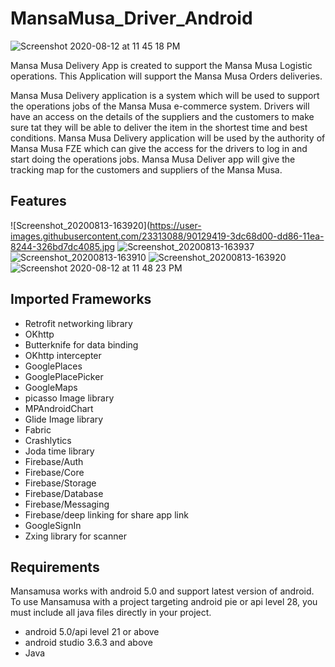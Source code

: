 # MansaMusa_Driver_Android

![Screenshot 2020-08-12 at 11 45 18 PM](https://user-images.githubusercontent.com/59743259/90051827-e7aa0900-dcf5-11ea-8209-b561e7793c0a.png)

Mansa Musa Delivery App is created to support the Mansa Musa Logistic operations. This Application will support the Mansa Musa Orders deliveries.

Mansa Musa Delivery application is a system which will be used to support the operations jobs of the Mansa Musa e-commerce system. Drivers will have an access on the details of the suppliers and the customers to make sure tat they will be able to deliver the item in the shortest time and best conditions. 
Mansa Musa Delivery application will be used by the authority of Mansa Musa FZE which can give the access for the drivers to log in and start doing the operations jobs. Mansa Musa Deliver app will give the tracking map for the customers and suppliers of the Mansa Musa.
## Features

![Screenshot_20200813-163920](https://user-images.githubusercontent.com/23313088/90129419-3dc68d00-dd86-11ea-8244-326bd7dc4085.jpg
![Screenshot_20200813-163937](https://user-images.githubusercontent.com/23313088/90129514-6c446800-dd86-11ea-8b3d-34501746e404.jpg)
![Screenshot_20200813-163910](https://user-images.githubusercontent.com/23313088/90129596-8bdb9080-dd86-11ea-9d09-9da51afbb8fe.jpg)
![Screenshot_20200813-163920](https://user-images.githubusercontent.com/23313088/90129663-add51300-dd86-11ea-9928-3f2c2cc766f6.jpg)
![Screenshot 2020-08-12 at 11 48 23 PM](https://user-images.githubusercontent.com/59743259/90052486-d4e40400-dcf6-11ea-8729-aab5cdaf68bb.png)

## Imported Frameworks
  * Retrofit networking library
  * OKhttp 
  * Butterknife for data binding
  * OKhttp intercepter
  * GooglePlaces
  * GooglePlacePicker
  * GoogleMaps
  * picasso Image library
  * MPAndroidChart
  * Glide Image library
  * Fabric
  * Crashlytics
  * Joda time library
  * Firebase/Auth
  * Firebase/Core
  * Firebase/Storage
  * Firebase/Database
  * Firebase/Messaging
  * Firebase/deep linking for share app link
  * GoogleSignIn
  * Zxing library for scanner
## Requirements
Mansamusa works with android 5.0 and support latest version of android. To use Mansamusa with a project targeting android pie or api level 28, you must include all java  files directly in your project.
* android  5.0/api level 21 or above
* android studio 3.6.3 and above
* Java
